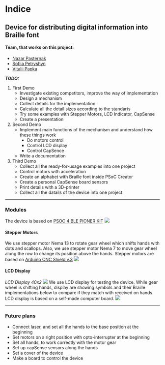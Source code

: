 # Indice
## Device for distributing digital information into Braille font
#### Team, that works on this project:
- [Nazar Pasternak](https://github.com/heeveG)
- [Sofiia Petryshyn](https://github.com/SOFIAshyn)
- [Vitalii Papka](https://github.com/vitaliuchik)

***TODO:***
1. First Demo
    - Investigate existing competitors, improve the way of implementation
    - Design a mechanism
    - Collect details for the implementation
    - Calculate all the detail sizes according to the standarts
    - Try some examples with Stepper Motors, LCD Indicator, CapSense
    - Create a presentation
2. Second Demo
    - Implement main functions of the mechanism and understand how these things work
        - Do motors control
        - Control LCD display
        - Control CapSence
    - Write a documentation
3. Third Demo
    - Collect all the ready-for-usage examples into one project
    - Control motors with acceleration
    - Create an alphabet with Braille font inside PSoC Creator
    - Create a personal CapSense board sensors
    - Print details with a 3D-printer
    - Collect all the datails of the device into one project
___
### Modules
The device is based on [PSOC 4 BLE PIONER KIT](https://www.cypress.com/documentation/development-kitsboards/cy8ckit-042-ble-bluetooth-low-energy-42-compliant-pioneer-kit)
![](https://www.mouser.in/images/cypresssemiconductor/lrg/CY8CKIT-042BLE_t.jpg)
#### Stepper Motors
We use stepper motor Nema 13 to rotate gear wheel which shifts hands with dots and scallops. Also, we use stepper motor Nema 7 to move gear wheel along the row to change its position above the hands. 
Stepper motors are based on [Arduino CNC Shield v.3](https://www.openimpulse.com/blog/products-page/product-category/a4988-cnc-shield-v3-arduino/)
![](https://www.botshop.co.za/wp-content/uploads/2017/01/cnc-shield01.jpg)
#### LCD Display

*LCD Display 40x2*
![](https://picua.org/images/2020/01/21/b34dab65a0a8d6dbec03b4fab8d81c05.jpg)
We use LCD display for testing the device. While gear wheel is shifting hands, display are showing symbols and their Braille implementations below to compare if they match with received on hands.
LCD display is based on a self-made computer board.
![](https://picua.org/images/2020/01/21/ccb8cf8e2996cb176d65491c1f3ab37c.jpg) 
___
### Future plans
- Connect laser, and set all the hands to the base position at the beginning
- Set motors on a right position with opto-interrupter at the beginning
- Set all hands, to work correctly with the motor gear
- Set up capSense sensors along the hands
- Set a cover of the device
- Make a board to control the device
